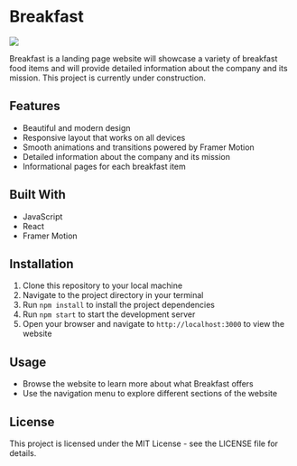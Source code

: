 # Breakfast

![]('./src/assets/Breakfast.png')

Breakfast is a landing page website will showcase a variety of breakfast food items and will provide detailed information about the company and its mission. This project is currently under construction.

## Features

- Beautiful and modern design
- Responsive layout that works on all devices
- Smooth animations and transitions powered by Framer Motion
- Detailed information about the company and its mission
- Informational pages for each breakfast item

## Built With

- JavaScript
- React
- Framer Motion

## Installation

1.  Clone this repository to your local machine
2.  Navigate to the project directory in your terminal
3.  Run `npm install` to install the project dependencies
4.  Run `npm start` to start the development server
5.  Open your browser and navigate to `http://localhost:3000` to view the website

## Usage

- Browse the website to learn more about what Breakfast offers
- Use the navigation menu to explore different sections of the website

## License

This project is licensed under the MIT License - see the LICENSE file for details.
